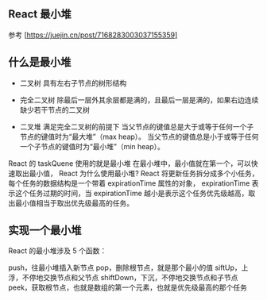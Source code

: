 ## React 最小堆

参考 [https://juejin.cn/post/7168283003037155359]

## 什么是最小堆

- 二叉树
  具有左右子节点的树形结构

- 完全二叉树
  除最后一层外其余层都是满的，且最后一层是满的，如果右边连续缺少若干节点的二叉树

- 二叉堆
  满足完全二叉树的前提下
  当父节点的键值总是大于或等于任何一个子节点的键值时为“最大堆”（max heap）。
  当父节点的键值总是小于或等于任何一个子节点的键值时为“最小堆”（min heap）。

React 的 taskQuene 使用的就是最小堆
在最小堆中，最小值就在第一个，可以快速取出最小值，
React 为什么使用最小堆?
React 将更新任务拆分成多个小任务，每个任务的数据结构是一个带着 expirationTime 属性的对象，
expirationTime 表示这个任务过期的时间，当 expirationTime 越小是表示这个任务优先级越高，取出最小值相当于取出优先级最高的任务。

## 实现一个最小堆

React 的最小堆涉及 5 个函数：

push，往最小堆插入新节点
pop，删除根节点，就是那个最小的值
siftUp，上浮，不停地交换节点和父节点
shiftDown，下沉，不停地交换节点和子节点
peek，获取根节点，也就是数组的第一个元素，也就是优先级最高的那个任务
